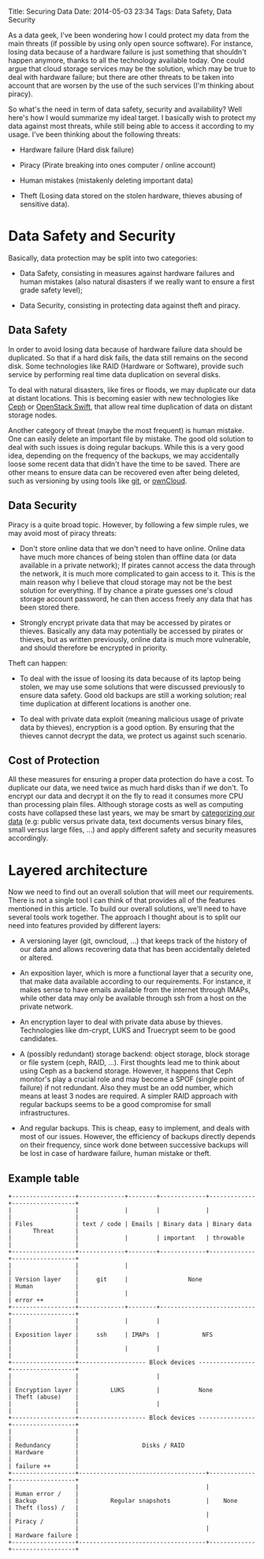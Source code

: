 Title: Securing Data
Date: 2014-05-03 23:34
Tags: Data Safety, Data Security

As a data geek, I've been wondering how I could protect my data from
the main threats (if possible by using only open source software). For
instance, losing data because of a hardware failure is just something
that shouldn't happen anymore, thanks to all the technology available
today. One could argue that cloud storage services may be the
solution, which may be true to deal with hardware failure; but there
are other threats to be taken into account that are worsen by the use
of the such services (I'm thinking about piracy).

So what's the need in term of data safety, security and availability?
Well here's how I would summarize my ideal target. I basically wish to
protect my data against most threats, while still being able to access
it according to my usage. I've been thinking about the following
threats:

* Hardware failure (Hard disk failure)

* Piracy (Pirate breaking into ones computer / online account)

* Human mistakes (mistakenly deleting important data)

* Theft (Losing data stored on the stolen hardware, thieves abusing
  of sensitive data).



Data Safety and Security
========================

Basically, data protection may be split into two categories:

* Data Safety, consisting in measures against hardware failures and
  human mistakes (also natural disasters if we really want to ensure a
  first grade safety level);

* Data Security, consisting in protecting data against theft and
  piracy.


Data Safety
-----------

In order to avoid losing data because of hardware failure data should
be duplicated. So that if a hard disk fails, the data still remains on
the second disk. Some technologies like RAID (Hardware or Software),
provide such service by performing real time data duplication on
several disks.

To deal with natural disasters, like fires or floods, we may duplicate
our data at distant locations. This is becoming easier with new
technologies like [Ceph][1] or [OpenStack Swift][2], that allow real
time duplication of data on distant storage nodes.

Another category of threat (maybe the most frequent) is human
mistake. One can easily delete an important file by mistake. The good
old solution to deal with such issues is doing regular backups. While
this is a very good idea, depending on the frequency of the backups,
we may accidentally loose some recent data that didn't have the time
to be saved. There are other means to ensure data can be recovered
even after being deleted, such as versioning by using tools like
[git][3], or [ownCloud][4].


Data Security
-------------

Piracy is a quite broad topic. However, by following a few simple
rules, we may avoid most of piracy threats:

* Don't store online data that we don't need to have online. Online
  data have much more chances of being stolen than offline data (or
  data available in a private network); If pirates cannot access the
  data through the network, it is much more complicated to gain access
  to it. This is the main reason why I believe that cloud storage may
  not be the best solution for everything. If by chance a pirate
  guesses one's cloud storage account password, he can then access
  freely any data that has been stored there.

* Strongly encrypt private data that may be accessed by pirates or
  thieves. Basically any data may potentially be accessed by pirates or
  thieves, but as written previously, online data is much more
  vulnerable, and should therefore be encrypted in priority.

Theft can happen:

* To deal with the issue of loosing its data because of its laptop
  being stolen, we may use some solutions that were discussed
  previously to ensure data safety. Good old backups are still a
  working solution; real time duplication at different locations is
  another one.

* To deal with private data exploit (meaning malicious usage of
  private data by thieves), encryption is a good option. By ensuring
  that the thieves cannot decrypt the data, we protect us against such
  scenario.


Cost of Protection
------------------

All these measures for ensuring a proper data protection do have a
cost. To duplicate our data, we need twice as much hard disks than if
we don't. To encrypt our data and decrypt it on the fly to read it
consumes more CPU than processing plain files. Although storage costs
as well as computing costs have collapsed these last years, we may be
smart by [categorizing our data][5] (e.g: public versus private data,
text documents versus binary files, small versus large files, ...) and
apply different safety and security measures accordingly.


Layered architecture
====================

Now we need to find out an overall solution that will meet our
requirements. There is not a single tool I can think of that provides
all of the features mentioned in this article. To build our overall
solutions, we'll need to have several tools work together. The
approach I thought about is to split our need into features provided
by different layers:

* A versioning layer (git, owncloud, ...) that keeps track of the
  history of our data and allows recovering data that has been
  accidentally deleted or altered.

* An exposition layer, which is more a functional layer that a
  security one, that make data available according to our
  requirements.  For instance, it makes sense to have emails available
  from the internet through IMAPs, while other data may only be
  available through ssh from a host on the private network.

* An encryption layer to deal with private data abuse by
  thieves. Technologies like dm-crypt, LUKS and Truecrypt seem to be
  good candidates.

* A (possibly redundant) storage backend: object storage, block
  storage or file system (ceph, RAID, ...). First thoughts lead me to
  think about using Ceph as a backend storage. However, it happens
  that Ceph monitor's play a crucial role and may become a SPOF
  (single point of failure) if not redundant. Also they must be an odd
  number, which means at least 3 nodes are required. A simpler RAID
  approach with regular backups seems to be a good compromise for
  small infrastructures.

* And regular backups. This is cheap, easy to implement, and deals
  with most of our issues. However, the efficiency of backups directly
  depends on their frequency, since work done between successive
  backups will be lost in case of hardware failure, human mistake or
  theft.


Example table
-------------

    +------------------+-------------+--------+-------------+-------------+------------------+
    |                  |             |        |             |             |                  |
    | Files            | text / code | Emails | Binary data | Binary data |      Threat      |
    |                  |             |        | important   | throwable   |                  |
    +------------------+-------------+--------+-------------+-------------+------------------+
    |                  |             |                                    |                  |
    | Version layer    |     git     |                 None               | Human            |
    |                  |             |                                    | error ++         |
    +------------------+-------------+--------+---------------------------+------------------+
    |                  |             |        |                           |                  |
    | Exposition layer |     ssh     | IMAPs  |            NFS            |                  |
    |                  |             |        |                           |                  |
    +------------------+------------------- Block devices ----------------+------------------+
    |                  |                      |                           |                  |
    | Encryption layer |         LUKS         |           None            | Theft (abuse)    |
    |                  |                      |                           |                  |
    +------------------+------------------- Block devices ----------------+------------------+
    |                  |                                                  |                  |
    | Redundancy       |                  Disks / RAID                    | Hardware         |
    |                  |                                                  | failure ++       |
    +------------------+------------------------------------+-------------+------------------+
    |                  |                                    |             | Human error /    |
    | Backup           |         Regular snapshots          |    None     | Theft (loss) /   |
    |                  |                                    |             | Piracy /         |
    |                  |                                    |             | Hardware failure |
    +------------------+------------------------------------+-------------+------------------+



[1]: http://ceph.com/
[2]: http://www.openstack.org/software/openstack-storage/
[3]: http://git-scm.com/
[4]: http://owncloud.org/
[5]: http://www.florentflament.com/blog/data-management.html